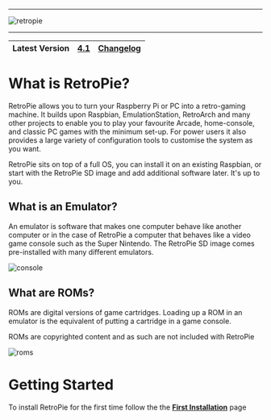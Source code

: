 ***
![retropie](https://retropie.org.uk/wp-content/uploads/2016/04/RetroPieWebsiteLogo.png)
***
| Latest Version  | [**4.1**](https://retropie.org.uk/download/)  | [Changelog](Changelogs)  |
|:---:|:---:|:---:|

# What is RetroPie?

RetroPie allows you to turn your Raspberry Pi or PC into a retro-gaming machine. It builds upon Raspbian, EmulationStation, RetroArch and many other projects to enable you to play your favourite Arcade, home-console, and classic PC games with the minimum set-up. For power users it also provides a large variety of configuration tools to customise the system as you want.

RetroPie sits on top of a full OS, you can install it on an existing Raspbian, or start with the RetroPie SD image and add additional software later. It's up to you. 

## What is an Emulator?

An emulator is software that makes one computer behave like another computer or in the case of RetroPie a computer that behaves like a video game console such as the Super Nintendo. The RetroPie SD image comes pre-installed with many different emulators.

![console](https://cloud.githubusercontent.com/assets/10035308/21967515/8330109a-db3d-11e6-8eb1-ee09e380ee33.png)

## What are ROMs?

ROMs are digital versions of game cartridges. Loading up a ROM in an emulator is the equivalent of putting a cartridge in a game console. 

ROMs are copyrighted content and as such are not included with RetroPie

![roms](https://cloud.githubusercontent.com/assets/10035308/21966954/5a765a16-db32-11e6-8fce-46a2376201c0.png)

# Getting Started

To install RetroPie for the first time follow the the [**First Installation**](First-Installation) page
